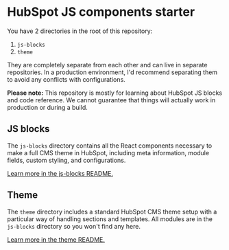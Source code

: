 # HubSpot JS components starter
You have 2 directories in the root of this repository:

1. `js-blocks`
2. `theme`

They are completely separate from each other and can live in separate repositories. In a production environment, I'd recommend separating them to avoid any conflicts with configurations.

**Please note:** This repository is mostly for learning about HubSpot JS blocks and code reference.
We cannot guarantee that things will actually work in production or during a build.

## JS blocks
The `js-blocks` directory contains all the React components necessary to make a full CMS theme in HubSpot, including meta information, module fields, custom styling, and configurations.

[Learn more in the js-blocks README.](js-blocks/README.md)

## Theme
The `theme` directory includes a standard HubSpot CMS theme setup with a particular way of handling sections and templates. All modules are in the `js-blocks` directory so you won't find any here.

[Learn more in the theme README.](theme/README.md)